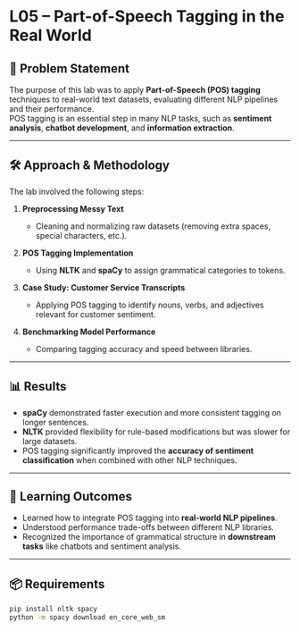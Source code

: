 # L05 – Part-of-Speech Tagging in the Real World

## 📌 Problem Statement
The purpose of this lab was to apply **Part-of-Speech (POS) tagging** techniques to real-world text datasets, evaluating different NLP pipelines and their performance.  
POS tagging is an essential step in many NLP tasks, such as **sentiment analysis**, **chatbot development**, and **information extraction**.

---

## 🛠 Approach & Methodology
The lab involved the following steps:

1. **Preprocessing Messy Text**
   - Cleaning and normalizing raw datasets (removing extra spaces, special characters, etc.).

2. **POS Tagging Implementation**
   - Using **NLTK** and **spaCy** to assign grammatical categories to tokens.

3. **Case Study: Customer Service Transcripts**
   - Applying POS tagging to identify nouns, verbs, and adjectives relevant for customer sentiment.

4. **Benchmarking Model Performance**
   - Comparing tagging accuracy and speed between libraries.

---

## 📊 Results
- **spaCy** demonstrated faster execution and more consistent tagging on longer sentences.
- **NLTK** provided flexibility for rule-based modifications but was slower for large datasets.
- POS tagging significantly improved the **accuracy of sentiment classification** when combined with other NLP techniques.

---

## 🎯 Learning Outcomes
- Learned how to integrate POS tagging into **real-world NLP pipelines**.
- Understood performance trade-offs between different NLP libraries.
- Recognized the importance of grammatical structure in **downstream tasks** like chatbots and sentiment analysis.

---

## 📦 Requirements
```bash
pip install nltk spacy
python -m spacy download en_core_web_sm
